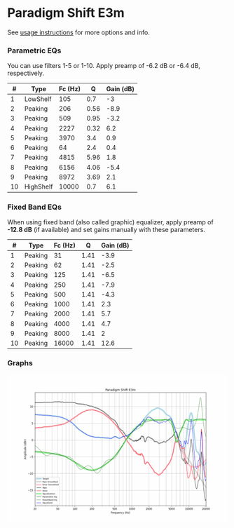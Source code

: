 # Paradigm Shift E3m
See [usage instructions](https://github.com/jaakkopasanen/AutoEq#usage) for more options and info.

### Parametric EQs
You can use filters 1-5 or 1-10. Apply preamp of -6.2 dB or -6.4 dB, respectively.

|   # | Type      |   Fc (Hz) |    Q |   Gain (dB) |
|-----|-----------|-----------|------|-------------|
|   1 | LowShelf  |       105 | 0.7  |        -3   |
|   2 | Peaking   |       206 | 0.56 |        -8.9 |
|   3 | Peaking   |       509 | 0.95 |        -3.2 |
|   4 | Peaking   |      2227 | 0.32 |         6.2 |
|   5 | Peaking   |      3970 | 3.4  |         0.9 |
|   6 | Peaking   |        64 | 2.4  |         0.4 |
|   7 | Peaking   |      4815 | 5.96 |         1.8 |
|   8 | Peaking   |      6156 | 4.06 |        -5.4 |
|   9 | Peaking   |      8972 | 3.69 |         2.1 |
|  10 | HighShelf |     10000 | 0.7  |         6.1 |

### Fixed Band EQs
When using fixed band (also called graphic) equalizer, apply preamp of **-12.8 dB** (if available) and set gains manually with these parameters.

|   # | Type    |   Fc (Hz) |    Q |   Gain (dB) |
|-----|---------|-----------|------|-------------|
|   1 | Peaking |        31 | 1.41 |        -3.9 |
|   2 | Peaking |        62 | 1.41 |        -2.5 |
|   3 | Peaking |       125 | 1.41 |        -6.5 |
|   4 | Peaking |       250 | 1.41 |        -7.9 |
|   5 | Peaking |       500 | 1.41 |        -4.3 |
|   6 | Peaking |      1000 | 1.41 |         2.3 |
|   7 | Peaking |      2000 | 1.41 |         5.7 |
|   8 | Peaking |      4000 | 1.41 |         4.7 |
|   9 | Peaking |      8000 | 1.41 |         2   |
|  10 | Peaking |     16000 | 1.41 |        12.6 |

### Graphs
![](./Paradigm%20Shift%20E3m.png)
